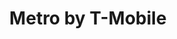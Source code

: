 ---
title: "Metro by T-Mobile"
url: /salt-lake-city/metro-by-t-mobile-700-east/
shop: mobile phone
---
